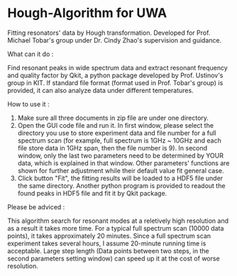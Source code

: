 # Hough-Algorithm for UWA

Fitting resonators' data by Hough transformation.
Developed for Prof. Michael Tobar's group under Dr. Cindy Zhao's supervision and guidance.

What can it do :

Find resonant peaks in wide spectrum data and extract resonant frequency and quality factor by Qkit, a python package developed by Prof. Ustinov's group in KIT. If standard file format (format used in Prof. Tobar's group) is provided, it can also analyze data under different temperatures.

How to use it :

1. Make sure all three documents in zip file are under one directory.
2. Open the GUI code file and run it. In first window, please select the directory you use to store experiment data and file number for a full spectrum scan (for example, full spectrum is 1GHz ~ 10GHz and each file store data in 1GHz span, then the file number is 9). In second window, only the last two parameters need to be determined by YOUR data, which is explained in that window. Other parameters' functions are shown for further adjustment while their default value fit general case.
3. Click button "Fit", the fitting results will be loaded to a HDF5 file under the same directory. Another python program is provided to readout the found peaks in HDF5 file and fit it by Qkit package.

Please be adviced :

This algorithm search for resonant modes at a reletively high resolution and as a result it takes more time. For a typical full spectrum scan (10000 data points), it takes approximately 20 minutes. Since a full spectrum scan experiment takes several hours, I assume 20-minute running time is acceptable. Large step length (Data points between two steps, in the second parameters setting window) can speed up it at the cost of worse resolution.

